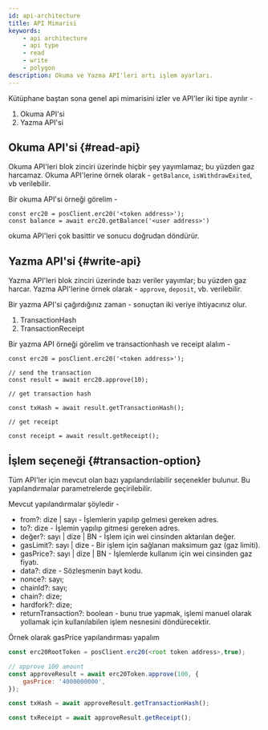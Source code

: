 ```yaml
---
id: api-architecture
title: API Mimarisi
keywords:
    - api architecture
    - api type
    - read
    - write
    - polygon
description: Okuma ve Yazma API'leri artı işlem ayarları.
---
```


Kütüphane baştan sona genel api mimarisini izler ve API'ler iki tipe ayrılır -

1. Okuma API'si
2. Yazma API'si

## Okuma API'si {#read-api}

Okuma API'leri blok zinciri üzerinde hiçbir şey yayımlamaz; bu yüzden gaz harcamaz. Okuma API'lerine örnek olarak - `getBalance`, `isWithdrawExited`, vb verilebilir.

Bir okuma API'si örneği görelim -

```
const erc20 = posClient.erc20('<token address>');
const balance = await erc20.getBalance('<user address>')
```

okuma API'leri çok basittir ve sonucu doğrudan döndürür.

## Yazma API'si {#write-api}

Yazma API'leri blok zinciri üzerinde bazı veriler yayımlar; bu yüzden gaz harcar. Yazma API'lerine örnek olarak - `approve`, `deposit`, vb. verilebilir.

Bir yazma API'si çağırdığınız zaman - sonuçtan iki veriye ihtiyacınız olur.

1. TransactionHash
2. TransactionReceipt

Bir yazma API örneği görelim ve transactionhash ve receipt alalım -

```
const erc20 = posClient.erc20('<token address>');

// send the transaction
const result = await erc20.approve(10);

// get transaction hash

const txHash = await result.getTransactionHash();

// get receipt

const receipt = await result.getReceipt();

```

## İşlem seçeneği {#transaction-option}

Tüm API'ler için mevcut olan bazı yapılandırılabilir seçenekler bulunur. Bu yapılandırmalar parametrelerde geçirilebilir.

Mevcut yapılandırmalar şöyledir -

- from?: dize | sayı - İşlemlerin yapılıp gelmesi gereken adres.
- to?: dize - İşlemin yapılıp gitmesi gereken adres.
- değer?: sayı | dize | BN - İşlem için wei cinsinden aktarılan değer.
- gasLimit?: sayı | dize - Bir işlem için sağlanan maksimum gaz (gaz limiti).
- gasPrice?: sayı | dize | BN - İşlemlerde kullanım için wei cinsinden gaz fiyatı.
- data?: dize - Sözleşmenin bayt kodu.
- nonce?: sayı;
- chainId?: sayı;
- chain?: dize;
- hardfork?: dize;
- returnTransaction?: boolean - bunu true yapmak, işlemi manuel olarak yollamak için kullanılabilen işlem nesnesini döndürecektir.

Örnek olarak gasPrice yapılandırması yapalım

```js
const erc20RootToken = posClient.erc20(<root token address>,true);

// approve 100 amount
const approveResult = await erc20Token.approve(100, {
    gasPrice: '4000000000',
});

const txHash = await approveResult.getTransactionHash();

const txReceipt = await approveResult.getReceipt();

```
